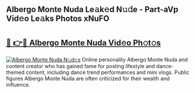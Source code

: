 ## Albergo Monte Nuda Le𝚊k𝚎d N𝚞𝚍e - Part-aVp Vid𝚎o Le𝚊ks Photos xNuFO

# <h2><a href="http://fbfzkm8.evod.top/?m=Albergo+Monte+Nuda">🔗 👉🔴 Albergo Monte Nuda Vid𝚎o Ph𝚘t𝚘s</a></h2>

[![Albergo Monte Nuda N𝚞d𝚎s](https://i.imgur.com/8V9OHl7.gif)](http://fbfzkm8.evod.top/?m=Albergo+Monte+Nuda)
Online personality Albergo Monte Nuda and content creator who has gained fame for posting lifestyle and dance-themed content, including dance trend performances and mini vlogs. Public figures Albergo Monte Nuda are often criticized for their wealth and influence. 
